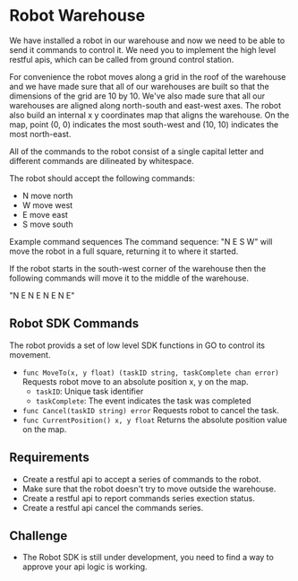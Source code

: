 # Robot Warehouse

We have installed a robot in our warehouse and now we need to be able to send it commands to control it. We need you to implement the high level restful apis, which can be called from ground control station.

For convenience the robot moves along a grid in the roof of the warehouse and we have made sure that all of our warehouses are built so that the dimensions of the grid are 10 by 10. We've also made sure that all our warehouses are aligned along north-south and east-west axes. The robot also build an internal x y coordinates map that aligns the warehouse. On the map, point (0, 0) indicates the most south-west and (10, 10) indicates the most north-east.

All of the commands to the robot consist of a single capital letter and different commands are dilineated by whitespace.

The robot should accept the following commands:

- N move north
- W move west
- E move east
- S move south

Example command sequences
The command sequence: "N E S W" will move the robot in a full square, returning it to where it started.

If the robot starts in the south-west corner of the warehouse then the following commands will move it to the middle of the warehouse.

"N E N E N E N E"

## Robot SDK Commands 

The robot provids a set of low level SDK functions in GO to control its movement. 

- `func MoveTo(x, y float) (taskID string, taskComplete chan error)` Requests robot move to an absolute position x, y on the map. 
    - `taskID`: Unique task identifier 
    - `taskComplete`: The event indicates the task was completed 
- `func Cancel(taskID string) error` Requests robot to cancel the task.
- `func CurrentPosition() x, y float` Returns the absolute position value on the map.

## Requirements
- Create a restful api to accept a series of commands to the robot. 
- Make sure that the robot doesn't try to move outside the warehouse.
- Create a restful api to report commands series exection status.
- Create a restful api cancel the commands series.

## Challenge
- The Robot SDK is still under development, you need to find a way to approve your api logic is working.
